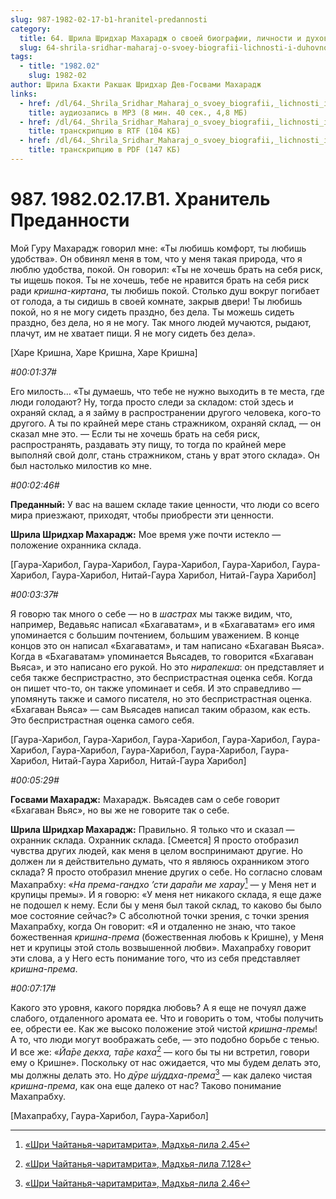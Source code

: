 ```yaml
---
slug: 987-1982-02-17-b1-hranitel-predannosti
category:
  title: 64. Шрила Шридхар Махарадж о своей биографии, личности и духовном опыте
  slug: 64-shrila-sridhar-maharaj-o-svoey-biografii-lichnosti-i-duhovnom-opyte
tags:
  - title: "1982.02"
    slug: 1982-02
author: Шрила Бхакти Ракшак Шридхар Дев-Госвами Махарадж
links:
  - href: /dl/64._Shrila_Sridhar_Maharaj_o_svoey_biografii,_lichnosti_i_duhovnom_opyte/987_1982.02.17.B1_SridharMj_Hranitel_predannosti.mp3
    title: аудиозапись в MP3 (8 мин. 40 сек., 4,8 МБ)
  - href: /dl/64._Shrila_Sridhar_Maharaj_o_svoey_biografii,_lichnosti_i_duhovnom_opyte/987_1982.02.17.B1_SridharMj_Hranitel_predannosti.rtf
    title: транскрипцию в RTF (104 КБ)
  - href: /dl/64._Shrila_Sridhar_Maharaj_o_svoey_biografii,_lichnosti_i_duhovnom_opyte/987_1982.02.17.B1_SridharMj_Hranitel_predannosti.pdf
    title: транскрипцию в PDF (147 КБ)
---
```


# 987. 1982.02.17.B1. Хранитель Преданности

Мой Гуру Махарадж говорил мне: «Ты любишь комфорт, ты любишь удобства». Он обвинял меня в том, что у меня такая природа, что я люблю удобства, покой. Он говорил: «Ты не хочешь брать на себя риск, ты ищешь покоя. Ты не хочешь, тебе не нравится брать на себя риск ради *кришна-киртана*, ты любишь покой. Столько душ вокруг погибает от голода, а ты сидишь в своей комнате, закрыв двери! Ты любишь покой, но я не могу сидеть праздно, без дела. Ты можешь сидеть праздно, без дела, но я не могу. Так много людей мучаются, рыдают, плачут, им не хватает пищи. Я не могу сидеть без дела».

[Харе Кришна, Харе Кришна, Харе Кришна]

*#00:01:37#*

Его милость… «Ты думаешь, что тебе не нужно выходить в те места, где люди голодают? Ну, тогда просто следи за складом: стой здесь и охраняй склад, а я займу в распространении другого человека, кого-то другого. А ты по крайней мере стань стражником, охраняй склад, — он сказал мне это. — Если ты не хочешь брать на себя риск, распространять, раздавать эту пищу, то тогда по крайней мере выполняй свой долг, стань стражником, стань у врат этого склада». Он был настолько милостив ко мне.

*#00:02:46#*

**Преданный:** У вас на вашем складе такие ценности, что люди со всего мира приезжают, приходят, чтобы приобрести эти ценности.

**Шрила Шридхар Махарадж:** Мое время уже почти истекло — положение охранника склада.

[Гаура-Харибол, Гаура-Харибол, Гаура-Харибол, Гаура-Харибол, Гаура-Харибол, Гаура-Харибол, Нитай-Гаура Харибол, Нитай-Гаура Харибол]

*#00:03:37#*

Я говорю так много о себе — но в *шастрах* мы также видим, что, например, Ведавьяс написал «Бхагаватам», и в «Бхагаватам» его имя упоминается с большим почтением, большим уважением. В конце концов это он написал «Бхагаватам», и там написано «Бхагаван Вьяса». Когда в «Бхагаватам» упоминается Вьясадев, то говорится «Бхагаван Вьяса», и это написано его рукой. Но это *нирапекша*: он представляет и себя также беспристрастно, это беспристрастная оценка себя. Когда он пишет что-то, он также упоминает и себя. И это справедливо — упомянуть также и самого писателя, но это беспристрастная оценка. «Бхагаван Вьяса» — сам Вьясадев написал таким образом, как есть. Это беспристрастная оценка самого себя.

[Гаура-Харибол, Гаура-Харибол, Гаура-Харибол, Гаура-Харибол, Гаура-Харибол, Гаура-Харибол, Гаура-Харибол, Гаура-Харибол, Гаура-Харибол, Нитай-Гаура Харибол, Нитай-Гаура Харибол]

*#00:05:29#*

**Госвами Махарадж:** Махарадж. Вьясадев сам о себе говорит «Бхагаван Вьяс», но вы же не говорите так о себе.

**Шрила Шридхар Махарадж:** Правильно. Я только что и сказал — охранник склада. Охранник склада. [Смеется] Я просто отобразил чувства других людей, как меня в целом воспринимают другие. Но должен ли я действительно думать, что я являюсь охранником этого склада? Я просто отобразил мнение других о себе. Но согласно словам Махапрабху: «*На према-гандхо ’сти дара̄пи ме харау*[^_ftn1] — у Меня нет и крупицы премы». И я говорю: «У меня нет никакого склада, я еще даже не подошел к нему. Если бы у меня был такой склад, то каково бы было мое состояние сейчас?» С абсолютной точки зрения, с точки зрения Махапрабху, когда Он говорит: «Я и отдаленно не знаю, что такое божественная *кришна-према* (божественная любовь к Кришне), у Меня нет и крупицы этой столь возвышенной любви». Махапрабху говорит эти слова, а у Него есть понимание того, что из себя представляет *кришна-према*.

*#00:07:17#*

Какого это уровня, какого порядка любовь? А я еще не почуял даже слабого, отдаленного аромата ее. Что и говорить о том, чтобы получить ее, обрести ее. Как же высоко положение этой чистой *кришна-премы*! А то, что люди могут воображать себе, — это подобно борьбе с тенью. И все же: «*Йа̄ре декха, та̄ре каха*[^_ftn2] — кого бы ты ни встретил, говори ему о Кришне». Поскольку от нас ожидается, что мы будем делать это, мы должны делать это. Но *дӯре ш́уддха-према*[^_ftn3] — как далеко чистая *кришна-према*, как она еще далеко от нас? Таково понимание Махапрабху.

[Махапрабху, Гаура-Харибол, Гаура-Харибол]



[^_ftn1]: [«Шри Чайтанья-чаритамрита», Мадхья-лила 2.45](../notes/shri-chajtanya-charitamrita-madhya-lila/shri-chajtanya-charitamrita-madhya-lila-2-45.md)

[^_ftn2]: [«Шри Чайтанья-чаритамрита», Мадхья-лила 7.128](../notes/shri-chajtanya-charitamrita-madhya-lila/shri-chajtanya-charitamrita-madhya-lila-7-128.md)

[^_ftn3]: [«Шри Чайтанья-чаритамрита», Мадхья-лила 2.46](../notes/shri-chajtanya-charitamrita-madhya-lila/shri-chajtanya-charitamrita-madhya-lila-2-46.md)
